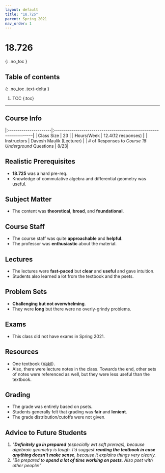 ```yaml
---
layout: default
title: "18.726"
parent: Spring 2021
nav_order: 1
---
```


# 18.726
{: .no_toc }

## Table of contents
{: .no_toc .text-delta }

1. TOC
   {:toc}

---

## Course Info

|:----------------------|:-------------------------------------------------------------------|
| Class Size | 23 |
| Hours/Week | 12.4(12 responses) |
| Instructors | Davesh Maulik (Lecturer) |
| # of Responses to _Course 18 Underground_ Questions | 8/23|

## Realistic Prerequisites

- **18.725** was a hard pre-req.
- Knowledge of commutative algebra and differential geometry was useful.

## Subject Matter

- The content was **theoretical**, **broad**, and **foundational**.

## Course Staff

- The course staff was quite **approachable** and **helpful**.
- The professor was **enthusiastic** about the material.

## Lectures

- The lectures were **fast-paced** but **clear** and **useful** and gave intuition.
- Students also learned a lot from the textbook and the psets.

## Problem Sets

- **Challenging but not overwhelming**.
- They were **long** but there were no overly-grindy problems.

## Exams

- This class did not have exams in Spring 2021.

## Resources

- One textbook ([Vakil](http://math.stanford.edu/~vakil/216blog/FOAGnov1817public.pdf)).
- Also, there were lecture notes in the class. Towards the end, other sets of notes were referenced as well, but they were less useful than the textbook.

## Grading

- The grade was entirely based on psets.
- Students generally felt that grading was **fair** and **lenient**.
- The grade distribution/cutoffs were not given.

## Advice to Future Students

1. _"**Definitely go in prepared** (especially wrt soft prereqs), because algebraic geometry is tough. I'd suggest **reading the textbook in case anything doesn't make sense**, because it explains things very clearly._
2. _"Be prepared to **spend a lot of time working on psets**. Also pset with other people!"_
<!--

## Syllabus

Click [**here**](/assets/files/726_Syllabus_Spring2021.pdf) for a PDF of this course's syllabus. -->
